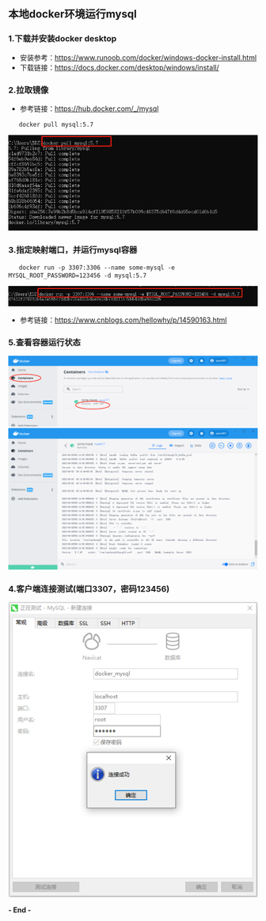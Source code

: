 ## 本地docker环境运行mysql

### 1.下载并安装docker desktop
* 安装参考：https://www.runoob.com/docker/windows-docker-install.html
* 下载链接：https://docs.docker.com/desktop/windows/install/

### 2.拉取镜像
* 参考链接：https://hub.docker.com/_/mysql
```
   docker pull mysql:5.7
```
![img.png](img.png)

### 3.指定映射端口，并运行mysql容器
```
   docker run -p 3307:3306 --name some-mysql -e MYSQL_ROOT_PASSWORD=123456 -d mysql:5.7
```
![img_1.png](img_1.png)
* 参考链接：https://www.cnblogs.com/hellowhy/p/14590163.html

### 5.查看容器运行状态
![img_2.png](img_2.png)
![img_3.png](img_3.png)
### 4.客户端连接测试(端口3307，密码123456)
![img_4.png](img_4.png)    

**- End -**
